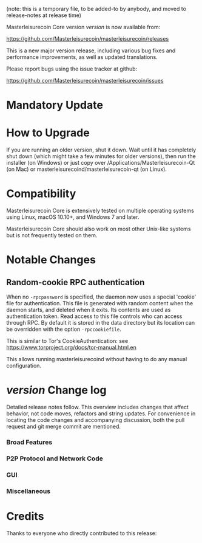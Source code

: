 (note: this is a temporary file, to be added-to by anybody, and moved to release-notes at release time)

Masterleisurecoin Core version *version* is now available from:

  <https://github.com/Masterleisurecoin/masterleisurecoin/releases>

This is a new major version release, including various bug fixes and
performance improvements, as well as updated translations.

Please report bugs using the issue tracker at github:

  <https://github.com/Masterleisurecoin/masterleisurecoin/issues>

Mandatory Update
==============


How to Upgrade
==============

If you are running an older version, shut it down. Wait until it has completely shut down (which might take a few minutes for older versions), then run the installer (on Windows) or just copy over /Applications/Masterleisurecoin-Qt (on Mac) or masterleisurecoind/masterleisurecoin-qt (on Linux).

Compatibility
==============

Masterleisurecoin Core is extensively tested on multiple operating systems using
Linux, macOS 10.10+, and Windows 7 and later.

Masterleisurecoin Core should also work on most other Unix-like systems but is not
frequently tested on them.

Notable Changes
===============

Random-cookie RPC authentication
---------------------------------

When no `-rpcpassword` is specified, the daemon now uses a special 'cookie'
file for authentication. This file is generated with random content when the
daemon starts, and deleted when it exits. Its contents are used as
authentication token. Read access to this file controls who can access through
RPC. By default it is stored in the data directory but its location can be
overridden with the option `-rpccookiefile`.

This is similar to Tor's CookieAuthentication: see
https://www.torproject.org/docs/tor-manual.html.en

This allows running masterleisurecoind without having to do any manual configuration.


*version* Change log
=================

Detailed release notes follow. This overview includes changes that affect
behavior, not code moves, refactors and string updates. For convenience in locating
the code changes and accompanying discussion, both the pull request and
git merge commit are mentioned.

### Broad Features
### P2P Protocol and Network Code
### GUI
### Miscellaneous

Credits
=======

Thanks to everyone who directly contributed to this release:

